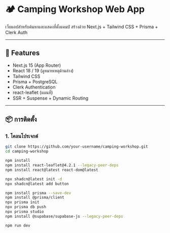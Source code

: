 # 🏕 Camping Workshop Web App

เว็บแอปสำหรับค้นหาและแสดงที่ตั้งแคมป์ สร้างด้วย Next.js + Tailwind CSS + Prisma + Clerk Auth

---

## 🚀 Features

- Next.js 15 (App Router)
- React 18 / 19 (ดูหมายเหตุด้านล่าง)
- Tailwind CSS
- Prisma + PostgreSQL
- Clerk Authentication
- react-leaflet (แผนที่)
- SSR + Suspense + Dynamic Routing

---

## 📦 การติดตั้ง

### 1. โคลนโปรเจกต์


```bash
git clone https://github.com/your-username/camping-workshop.git
cd camping-workshop

npm install
npm install react-leaflet@4.2.1 --legacy-peer-deps
npm install react@latest react-dom@latest

npx shadcn@latest init -d
npx shadcn@latest add button

npm install prisma --save-dev
npm install @prisma/client
npx prisma init
npx prisma db push
npx prisma studio
npm install @supabase/supabase-js --legacy-peer-deps

npm run dev
